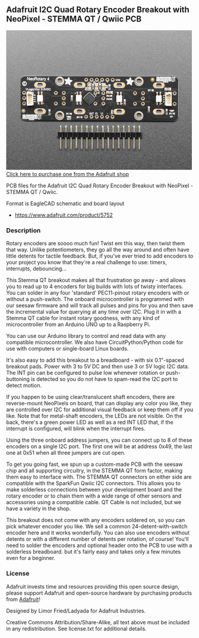 ## Adafruit I2C Quad Rotary Encoder Breakout with NeoPixel - STEMMA QT / Qwiic PCB

<a href="http://www.adafruit.com/products/5752"><img src="assets/5752.jpg?raw=true" width="500px"><br/>
Click here to purchase one from the Adafruit shop</a>

PCB files for the Adafruit I2C Quad Rotary Encoder Breakout with NeoPixel - STEMMA QT / Qwiic. 

Format is EagleCAD schematic and board layout
* https://www.adafruit.com/product/5752

### Description

Rotary encoders are soooo much fun! Twist em this way, then twist them that way. Unlike potentiometers, they go all the way around and often have little detents for tactile feedback. But, if you've ever tried to add encoders to your project you know that they're a real challenge to use: timers, interrupts, debouncing...

This Stemma QT breakout makes all that frustration go away - and allows you to read up to 4 encoders for big builds with lots of twisty interfaces. You can solder in any four 'standard' PEC11-pinout rotary encoders with or without a push-switch. The onboard microcontroller is programmed with our seesaw firmware and will track all pulses and pins for you and then save the incremental value for querying at any time over I2C. Plug it in with a Stemma QT cable for instant rotary goodness, with any kind of microcontroller from an Arduino UNO up to a Raspberry Pi.

You can use our Arduino library to control and read data with any compatible microcontroller. We also have CircuitPython/Python code for use with computers or single-board Linux boards.

It's also easy to add this breakout to a breadboard - with six 0.1"-spaced breakout pads. Power with 3 to 5V DC and then use 3 or 5V logic I2C data. The INT pin can be configured to pulse low whenever rotation or push-buttoning is detected so you do not have to spam-read the I2C port to detect motion.

If you happen to be using clear/translucent shaft encoders, there are reverse-mount NeoPixels on board, that can display any color you like, they are controlled over I2C for additional visual feedback or keep them off if you like. Note that for metal-shaft encoders, the LEDs are not visible. On the back, there's a green power LED as well as a red INT LED that, if the interrupt is configured, will blink when the interrupt fires.

Using the three onboard address jumpers, you can connect up to 8 of these encoders on a single I2C port. The first one will be at address 0x49, the last one at 0x51 when all three jumpers are cut open.

To get you going fast, we spun up a custom-made PCB with the seesaw chip and all supporting circuitry, in the STEMMA QT form factor, making them easy to interface with. The STEMMA QT connectors on either side are compatible with the SparkFun Qwiic I2C connectors. This allows you to make solderless connections between your development board and the rotary encoder or to chain them with a wide range of other sensors and accessories using a compatible cable. QT Cable is not included, but we have a variety in the shop.

This breakout does not come with any encoders soldered on, so you can pick whatever encoder you like. We sell a common 24-detent-with-switch encoder here and it works wonderfully. You can also use encoders without detents or with a different number of detents per rotation, of course! You'll need to solder the encoders and optional header onto the PCB to use with a solderless breadboard. but it's fairly easy and takes only a few minutes even for a beginner.

### License

Adafruit invests time and resources providing this open source design, please support Adafruit and open-source hardware by purchasing products from [Adafruit](https://www.adafruit.com)!

Designed by Limor Fried/Ladyada for Adafruit Industries.

Creative Commons Attribution/Share-Alike, all text above must be included in any redistribution. 
See license.txt for additional details.
